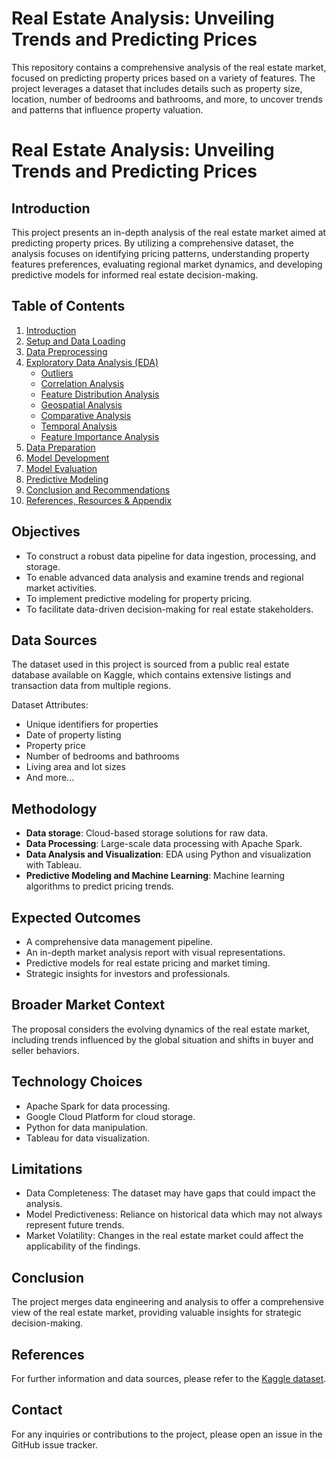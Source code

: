 # Real Estate Analysis: Unveiling Trends and Predicting Prices
This repository contains a comprehensive analysis of the real estate market, focused on predicting property prices based on a variety of features. The project leverages a dataset that includes details such as property size, location, number of bedrooms and bathrooms, and more, to uncover trends and patterns that influence property valuation.

# Real Estate Analysis: Unveiling Trends and Predicting Prices

## Introduction
This project presents an in-depth analysis of the real estate market aimed at predicting property prices. By utilizing a comprehensive dataset, the analysis focuses on identifying pricing patterns, understanding property features preferences, evaluating regional market dynamics, and developing predictive models for informed real estate decision-making.

## Table of Contents
1. [Introduction](#introduction)
2. [Setup and Data Loading](#setup-and-data-loading)
3. [Data Preprocessing](#data-preprocessing)
4. [Exploratory Data Analysis (EDA)](#exploratory-data-analysis-eda)
   - [Outliers](#outliers)
   - [Correlation Analysis](#correlation-analysis)
   - [Feature Distribution Analysis](#feature-distribution-analysis)
   - [Geospatial Analysis](#geospatial-analysis)
   - [Comparative Analysis](#comparative-analysis)
   - [Temporal Analysis](#temporal-analysis)
   - [Feature Importance Analysis](#feature-importance-analysis)
5. [Data Preparation](#data-preparation)
6. [Model Development](#model-development)
7. [Model Evaluation](#model-evaluation)
8. [Predictive Modeling](#predictive-modeling)
9. [Conclusion and Recommendations](#conclusion-and-recommendations)
10. [References, Resources & Appendix](#references-resources--appendix)

## Objectives
- To construct a robust data pipeline for data ingestion, processing, and storage.
- To enable advanced data analysis and examine trends and regional market activities.
- To implement predictive modeling for property pricing.
- To facilitate data-driven decision-making for real estate stakeholders.

## Data Sources
The dataset used in this project is sourced from a public real estate database available on Kaggle, which contains extensive listings and transaction data from multiple regions.

Dataset Attributes:
- Unique identifiers for properties
- Date of property listing
- Property price
- Number of bedrooms and bathrooms
- Living area and lot sizes
- And more...

## Methodology
- **Data storage**: Cloud-based storage solutions for raw data.
- **Data Processing**: Large-scale data processing with Apache Spark.
- **Data Analysis and Visualization**: EDA using Python and visualization with Tableau.
- **Predictive Modeling and Machine Learning**: Machine learning algorithms to predict pricing trends.

## Expected Outcomes
- A comprehensive data management pipeline.
- An in-depth market analysis report with visual representations.
- Predictive models for real estate pricing and market timing.
- Strategic insights for investors and professionals.

## Broader Market Context
The proposal considers the evolving dynamics of the real estate market, including trends influenced by the global situation and shifts in buyer and seller behaviors.

## Technology Choices
- Apache Spark for data processing.
- Google Cloud Platform for cloud storage.
- Python for data manipulation.
- Tableau for data visualization.

## Limitations
- Data Completeness: The dataset may have gaps that could impact the analysis.
- Model Predictiveness: Reliance on historical data which may not always represent future trends.
- Market Volatility: Changes in the real estate market could affect the applicability of the findings.

## Conclusion
The project merges data engineering and analysis to offer a comprehensive view of the real estate market, providing valuable insights for strategic decision-making.

## References
For further information and data sources, please refer to the [Kaggle dataset](https://www.kaggle.com/datasets/sukhmandeepsinghbrar/housing-price-dataset).

## Contact
For any inquiries or contributions to the project, please open an issue in the GitHub issue tracker.

